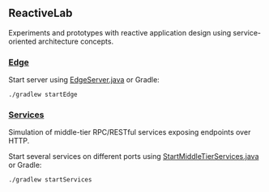 ## ReactiveLab

Experiments and prototypes with reactive application design using service-oriented architecture concepts.

### [Edge](https://github.com/benjchristensen/ReactiveLab/tree/master/reactive-lab-edge)


Start server using [EdgeServer.java](https://github.com/benjchristensen/ReactiveLab/blob/master/reactive-lab-edge/src/main/java/io/reactivex/lab/edge/EdgeServer.java) or Gradle:

```
./gradlew startEdge
```


### [Services](https://github.com/benjchristensen/ReactiveLab/tree/master/reactive-lab-services)

Simulation of middle-tier RPC/RESTful services exposing endpoints over HTTP.

Start several services on different ports using [StartMiddleTierServices.java](https://github.com/benjchristensen/ReactiveLab/blob/master/reactive-lab-services/src/main/java/io/reactivex/lab/services/StartMiddleTierServices.java) or Gradle:

```
./gradlew startServices
```

